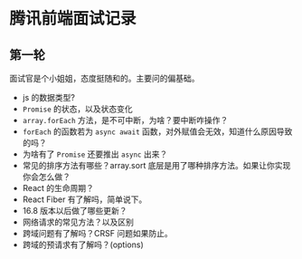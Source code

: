 # 腾讯前端面试记录

## 第一轮

面试官是个小姐姐，态度挺随和的。主要问的偏基础。

- js 的数据类型?
- `Promise` 的状态，以及状态变化
- `array.forEach` 方法，是不可中断，为啥？要中断咋操作？
- `forEach` 的函数若为 `async await` 函数，对外赋值会无效，知道什么原因导致的吗？
- 为啥有了 `Promise` 还要推出 `async` 出来？
- 常见的排序方法有哪些？array.sort 底层是用了哪种排序方法。如果让你实现你会怎么做？
- React 的生命周期？
- React Fiber 有了解吗，简单说下。
- 16.8 版本以后做了哪些更新？
- 网络请求的常见方法？以及区别
- 跨域问题有了解吗？CRSF 问题如果防止。
- 跨域的预请求有了解吗？(options)
